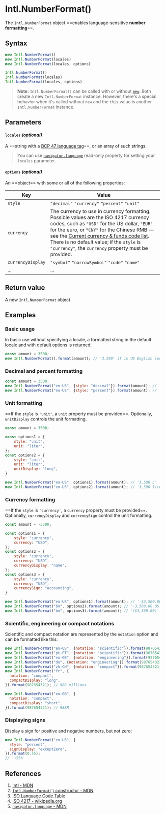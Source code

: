 # Intl.NumberFormat()

The `Intl.NumberFormat` object ==enables language-sensitive **number formatting**==.

## Syntax

```js
new Intl.NumberFormat()
new Intl.NumberFormat(locales)
new Intl.NumberFormat(locales, options)

Intl.NumberFormat()
Intl.NumberFormat(locales)
Intl.NumberFormat(locales, options)
```

> **Note:** `Intl.NumberFormat()` can be called with or without [`new`](https://developer.mozilla.org/en-US/docs/Web/JavaScript/Reference/Operators/new). Both create a new `Intl.NumberFormat` instance. However, there's a special behavior when it's called without `new` and the `this` value is another `Intl.NumberFormat` instance.

## Parameters

#### `locales` _(optional)_

A ==string with a [BCP 47 language tag](http://www.lingoes.net/en/translator/langcode.htm)==, or an array of such strings.

> You can use [`navigator.language`](https://developer.mozilla.org/en-US/docs/Web/API/Navigator/language) read-only property for setting your `locales` parameter.

#### `options` _(optional)_

An ==object== with some or all of the following properties:

| Key               | Value                                                        |
| ----------------- | ------------------------------------------------------------ |
| `style`           | `"decimal"` `"currency"` `"percent"` `"unit"`                |
| `currency`        | The currency to use in currency formatting. Possible values are the ISO 4217 currency codes, such as `"USD"` for the US dollar, `"EUR"` for the euro, or `"CNY"` for the Chinese RMB — see the [Current currency & funds code list](https://www.six-group.com/en/products-services/financial-information/data-standards.html#scrollTo=currency-codes). There is no default value; if the `style` is `"currency"`, the `currency` property must be provided. |
| `currencyDisplay` | `"symbol"` `"narrowSymbol"` `"code"` `"name"`                |
| ...               | ...                                                          |

## Return value

A new `Intl.NumberFormat` object.

## Examples

### Basic usage

In basic use without specifying a locale, a formatted string in the default locale and with default options is returned.

```js
const amount = 3500;
new Intl.NumberFormat().format(amount); // '3,500' if in US English locale
```

### Decimal and percent formatting

```js
const amount = 3500;
new Intl.NumberFormat("en-US", {style: "decimal"}).format(amount); // '3,500'
new Intl.NumberFormat("en-US", {style: "percent"}).format(amount); // '350,000%'
```

### Unit formatting

==If the `style` is `'unit'`, a `unit` property must be provided==. Optionally, `unitDisplay` controls the unit formatting.

```js
const amount = 3500;

const options1 = {
    style: "unit",
    unit: "liter",
};
const options2 = {
    style: "unit",
    unit: "liter",
    unitDisplay: "long",
}

new Intl.NumberFormat("en-US", options1).format(amount); // '3,500 L'
new Intl.NumberFormat("en-US", options2).format(amount); // '3,500 liters'
```

### Currency formatting

==If the `style` is `'currency'`, a `currency` property must be provided==. Optionally, `currencyDisplay` and `currencySign` control the unit formatting.

```js
const amount = -3500;

const options1 = {
    style: "currency",
    currency: "USD",
};
const options2 = {
    style: "currency",
    currency: "USD",
    currencyDisplay: "name",
};
const options3 = {
    style: "currency",
    currency: "USD",
    currencySign: "accounting",
}

new Intl.NumberFormat("en-US", options1).format(amount); // '-$3,500.00'
new Intl.NumberFormat("bn", options2).format(amount); // '-3,500.00 US dollars'
new Intl.NumberFormat("bn", options3).format(amount); // '($3,500.00)'
```

### Scientific, engineering or compact notations

Scientific and compact notation are represented by the `notation` option and can be formatted like this:

```js
new Intl.NumberFormat("en-US", {notation: "scientific"}).format(987654321); // 9.877E8
new Intl.NumberFormat("pt-PT", {notation: "scientific"}).format(987654321); // 9,877E8
new Intl.NumberFormat("en-GB", {notation: "engineering"}).format(987654321); // 987.654E6
new Intl.NumberFormat("de", {notation: "engineering"}).format(987654321); // 987,654E6
new Intl.NumberFormat("zh-CN", {notation: "compact"}).format(987654321); // 9.9亿
new Intl.NumberFormat("fr", {
  notation: "compact",
  compactDisplay: "long",
}).format(987654321); // 988 millions

new Intl.NumberFormat("en-GB", {
  notation: "compact",
  compactDisplay: "short",
}).format(987654321); // 988M
```

### Displaying signs

Display a sign for positive and negative numbers, but not zero:

```js
new Intl.NumberFormat("en-US", {
  style: "percent",
  signDisplay: "exceptZero",
}).format(0.55);
// '+55%'
```

## References

1. [Intl - MDN](https://developer.mozilla.org/en-US/docs/Web/JavaScript/Reference/Global_Objects/Intl)
2. [`Intl.NumberFormat()` constructor - MDN](https://developer.mozilla.org/en-US/docs/Web/JavaScript/Reference/Global_Objects/Intl/NumberFormat/NumberFormat)
3. [ISO Language Code Table](http://www.lingoes.net/en/translator/langcode.htm)
4. [ISO 4217 - wikipedia.org](https://en.wikipedia.org/wiki/ISO_4217)
5. [`navigator.language` - MDN](https://developer.mozilla.org/en-US/docs/Web/API/Navigator/language)